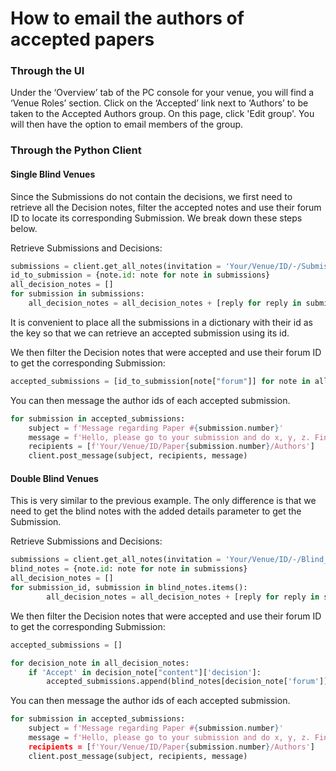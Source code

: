 # How to email the authors of accepted papers

### Through the UI&#x20;

Under the ‘Overview’ tab of the PC console for your venue, you will find a ‘Venue Roles’ section. Click on the ‘Accepted’ link next to ‘Authors’ to be taken to the Accepted Authors group. On this page, click 'Edit group'. You will then have the option to email members of the group.

### Through the Python Client

#### Single Blind Venues&#x20;

Since the Submissions do not contain the decisions, we first need to retrieve all the Decision notes, filter the accepted notes and use their forum ID to locate its corresponding Submission. We break down these steps below.

Retrieve Submissions and Decisions:

```python
submissions = client.get_all_notes(invitation = 'Your/Venue/ID/-/Submission', details='directReplies')
id_to_submission = {note.id: note for note in submissions}
all_decision_notes = [] 
for submission in submissions: 
    all_decision_notes = all_decision_notes + [reply for reply in submission.details["directReplies"] if reply["invitation"].endswith("Decision")]
```

It is convenient to place all the submissions in a dictionary with their id as the key so that we can retrieve an accepted submission using its id.

We then filter the Decision notes that were accepted and use their forum ID to get the corresponding Submission:

```python
accepted_submissions = [id_to_submission[note["forum"]] for note in all_decision_notes if 'Accept' in note["content"]["decision"]]
```

You can then message the author ids of each accepted submission.&#x20;

```python
for submission in accepted_submissions: 
    subject = f'Message regarding Paper #{submission.number}'
    message = f'Hello, please go to your submission and do x, y, z. Find your submission here: https://openreview.net/forum?id={submission.forum}'
    recipients = [f'Your/Venue/ID/Paper{submission.number}/Authors']
    client.post_message(subject, recipients, message)
```

#### Double Blind Venues&#x20;

This is very similar to the previous example. The only difference is that we need to get the blind notes with the added details parameter to get the Submission.

Retrieve Submissions and Decisions:

```python
submissions = client.get_all_notes(invitation = 'Your/Venue/ID/-/Blind_Submission', details='directReplies,original')
blind_notes = {note.id: note for note in submissions}
all_decision_notes = [] 
for submission_id, submission in blind_notes.items(): 
        all_decision_notes = all_decision_notes + [reply for reply in submission.details["directReplies"] if reply["invitation"].endswith("Decision")]
```

We then filter the Decision notes that were accepted and use their forum ID to get the corresponding Submission:

```python
accepted_submissions = []

for decision_note in all_decision_notes:
    if 'Accept' in decision_note["content"]['decision']:
        accepted_submissions.append(blind_notes[decision_note['forum']].details['original'])
```

You can then message the author ids of each accepted submission.&#x20;

```python
for submission in accepted_submissions: 
    subject = f'Message regarding Paper #{submission.number}'
    message = f'Hello, please go to your submission and do x, y, z. Find your submission here: https://openreview.net/forum?id={submission.forum}
    recipients = [f'Your/Venue/ID/Paper{submission.number}/Authors']
    client.post_message(subject, recipients, message)
```
